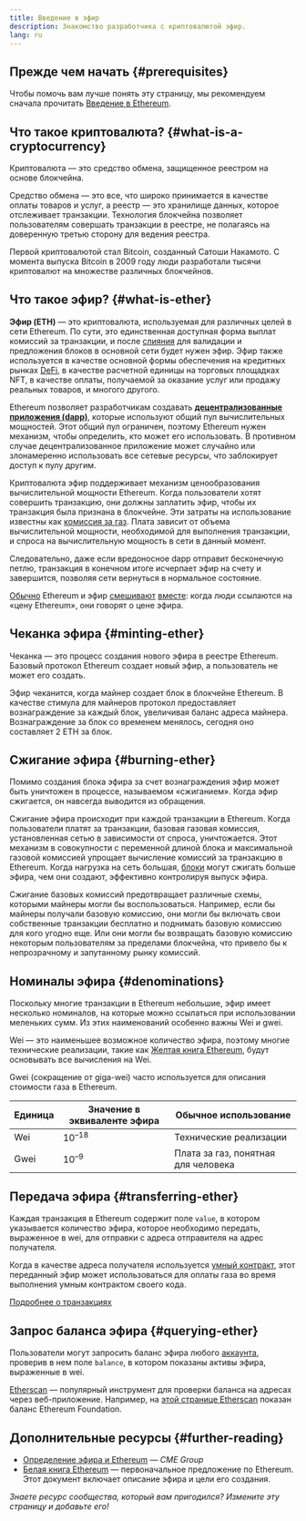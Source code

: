 ```yaml
---
title: Введение в эфир
description: Знакомство разработчика с криптовалютой эфир.
lang: ru
---
```


## Прежде чем начать {#prerequisites}

Чтобы помочь вам лучше понять эту страницу, мы рекомендуем сначала прочитать [Введение в Ethereum](/developers/docs/intro-to-ethereum/).

## Что такое криптовалюта? {#what-is-a-cryptocurrency}

Криптовалюта — это средство обмена, защищенное реестром на основе блокчейна.

Средство обмена — это все, что широко принимается в качестве оплаты товаров и услуг, а реестр — это хранилище данных, которое отслеживает транзакции. Технология блокчейна позволяет пользователям совершать транзакции в реестре, не полагаясь на доверенную третью сторону для ведения реестра.

Первой криптовалютой стал Bitcoin, созданный Сатоши Накамото. С момента выпуска Bitcoin в 2009 году люди разработали тысячи криптовалют на множестве различных блокчейнов.

## Что такое эфир? {#what-is-ether}

**Эфир (ETH)** — это криптовалюта, используемая для различных целей в сети Ethereum. По сути, это единственная доступная форма выплат комиссий за транзакции, и после [слияния](/upgrades/merge) для валидации и предложения блоков в основной сети будет нужен эфир. Эфир также используется в качестве основной формы обеспечения на кредитных рынках [DeFi](/defi), в качестве расчетной единицы на торговых площадках NFT, в качестве оплаты, получаемой за оказание услуг или продажу реальных товаров, и многого другого.

Ethereum позволяет разработчикам создавать [**децентрализованные приложения (dapp)**](/developers/docs/dapps), которые используют общий пул вычислительных мощностей. Этот общий пул ограничен, поэтому Ethereum нужен механизм, чтобы определить, кто может его использовать. В противном случае децентрализованное приложение может случайно или злонамеренно использовать все сетевые ресурсы, что заблокирует доступ к пулу другим.

Криптовалюта эфир поддерживает механизм ценообразования вычислительной мощности Ethereum. Когда пользователи хотят совершить транзакцию, они должны заплатить эфир, чтобы их транзакция была признана в блокчейне. Эти затраты на использование известны как [комиссия за газ](/developers/docs/gas/). Плата зависит от объема вычислительной мощности, необходимой для выполнения транзакции, и спроса на вычислительную мощность в сети в данный момент.

Следовательно, даже если вредоносное dapp отправит бесконечную петлю, транзакция в конечном итоге исчерпает эфир на счету и завершится, позволяя сети вернуться в нормальное состояние.

[Обычно](https://www.reuters.com/article/us-crypto-currencies-lending-insight-idUSKBN25M0GP#:~:text=price%20of%20ethereum) Ethereum и эфир [смешивают](https://www.cnn.com/2021/03/14/tech/nft-art-buying/index.html#:~:text=price%20of%20ethereum) [вместе](https://abcnews.go.com/Business/bitcoin-slumps-week-low-amid-renewed-worries-chinese/story?id=78399845#:~:text=cryptocurrencies%20including%20ethereum): когда люди ссылаются на «цену Ethereum», они говорят о цене эфира.

## Чеканка эфира {#minting-ether}

Чеканка — это процесс создания нового эфира в реестре Ethereum. Базовый протокол Ethereum создает новый эфир, а пользователь не может его создать.

Эфир чеканится, когда майнер создает блок в блокчейне Ethereum. В качестве стимула для майнеров протокол предоставляет вознаграждение за каждый блок, увеличивая баланс адреса майнера. Вознаграждение за блок со временем менялось, сегодня оно составляет 2 ETH за блок.

## Сжигание эфира {#burning-ether}

Помимо создания блока эфира за счет вознаграждения эфир может быть уничтожен в процессе, называемом «сжиганием». Когда эфир сжигается, он навсегда выводится из обращения.

Сжигание эфира происходит при каждой транзакции в Ethereum. Когда пользователи платят за транзакции, базовая газовая комиссия, установленная сетью в зависимости от спроса, уничтожается. Этот механизм в совокупности с переменной длиной блока и максимальной газовой комиссией упрощает вычисление комиссий за транзакцию в Ethereum. Когда нагрузка на сеть большая, [блоки](https://etherscan.io/block/12965263) могут сжигать больше эфира, чем они создают, эффективно контролируя выпуск эфира.

Сжигание базовых комиссий предотвращает различные схемы, которыми майнеры могли бы воспользоваться. Например, если бы майнеры получали базовую комиссию, они могли бы включать свои собственные транзакции бесплатно и поднимать базовую комиссию для кого угодно еще. Или они могли бы возвращать базовую комиссию некоторым пользователям за пределами блокчейна, что привело бы к непрозрачному и запутанному рынку комиссий.

## Номиналы эфира {#denominations}

Поскольку многие транзакции в Ethereum небольшие, эфир имеет несколько номиналов, на которые можно ссылаться при использовании меленьких сумм. Из этих наименований особенно важны Wei и gwei.

Wei — это наименьшее возможное количество эфира, поэтому многие технические реализации, такие как [Желтая книга Ethereum](https://ethereum.github.io/yellowpaper/paper.pdf), будут основывать все вычисления на Wei.

Gwei (сокращение от giga-wei) часто используется для описания стоимости газа в Ethereum.

| Единица | Значение в эквиваленте эфира | Обычное использование               |
| ------- | ---------------------------- | ----------------------------------- |
| Wei     | 10<sup>–18</sup>             | Технические реализации              |
| Gwei    | 10<sup>–9</sup>              | Плата за газ, понятная для человека |

## Передача эфира {#transferring-ether}

Каждая транзакция в Ethereum содержит поле `value`, в котором указывается количество эфира, которое необходимо передать, выраженное в wei, для отправки с адреса отправителя на адрес получателя.

Когда в качестве адреса получателя используется [умный контракт](/developers/docs/smart-contracts/), этот переданный эфир может использоваться для оплаты газа во время выполнения умным контрактом своего кода.

[Подробнее о транзакциях](/developers/docs/transactions/)

## Запрос баланса эфира {#querying-ether}

Пользователи могут запросить баланс эфира любого [аккаунта](/developers/docs/accounts/), проверив в нем поле `balance`, в котором показаны активы эфира, выраженные в wei.

[Etherscan](https://etherscan.io) — популярный инструмент для проверки баланса на адресах через веб-приложение. Например, на [этой странице Etherscan](https://etherscan.io/address/0xde0b295669a9fd93d5f28d9ec85e40f4cb697bae) показан баланс Ethereum Foundation.

## Дополнительные ресурсы {#further-reading}

- [Определение эфира и Ethereum](https://www.cmegroup.com/education/courses/introduction-to-ether/defining-ether-and-ethereum.html) — _CME Group_
- [Белая книга Ethereum](/whitepaper/) — первоначальное предложение по Ethereum. Этот документ включает описание эфира и цели его создания.

_Знаете ресурс сообщества, который вам пригодился? Измените эту страницу и добавьте его!_
